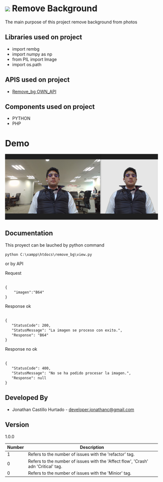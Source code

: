# ![](icon.png)  Remove Background
The main purpose of this project remove background from photos

Libraries used on project
------------------------------------
* import rembg
* import numpy as np
* from PIL import Image
* import os.path


APIS used on project
------------------------------------
* [Remove_bg  OWN_API](http://localhost:8888/remove_bg/index.php)

Components used on project
------------------------------------
* PYTHON 
* PHP
 
# Demo
![](results.jpg)

Documentation
--------------------------
This proyect can be lauched by python command 

```
python C:\xampp\htdocs\remove_bg\view.py

```

or by API

Request
``` 

{
	"imagen":"B64"
}

```
Response ok
```

{
   "StatusCode": 200,
   "StatusMessage": "La imagen se proceso con exito.",
   "Response": "B64"
}

```
Response no ok
```

{
   "StatusCode": 400,
   "StatusMessage": "No se ha podido procesar la imagen.",
   "Response": null
}

``` 

Developed By
------------

* Jonathan Castillo Hurtado  - <developer.jonathanc@gmail.com>    


Version
------------------------------------

1.0.0

| Number  | Description |
| ------  | ------ |
|    1    | Refers to the number of issues with the 'refactor' tag. |
|    0    | Refers to the number of issues with the 'Affect flow', 'Crash' adn 'Critical' tag. |
|    0    | Refers to the number of issues with the 'Minior' tag.  |

